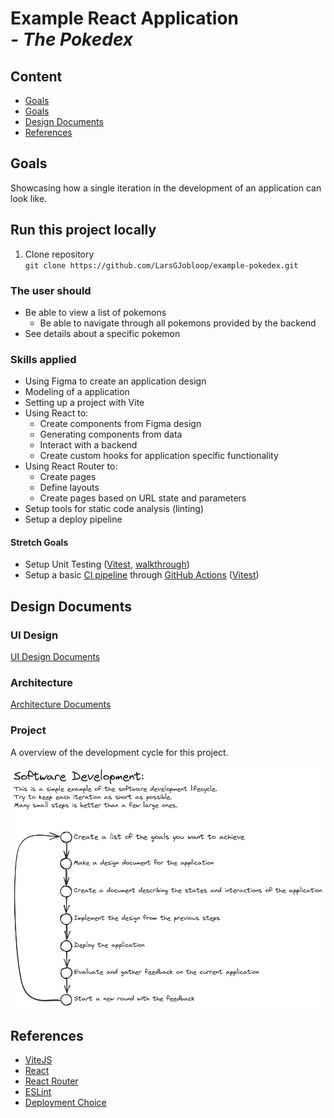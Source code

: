 # Example React Application<br>*- The Pokedex*

## Content

- [Goals](#goals)
- [Goals](#goals)
- [Design Documents](#design-documents)
- [References](#references)

## Goals

Showcasing how a single iteration in the development of an application can look like.

## Run this project locally

1. Clone repository<br> ```git clone https://github.com/LarsGJobloop/example-pokedex.git```

### The user should

- Be able to view a list of pokemons
  - Be able to navigate through all pokemons provided by the backend
- See details about a specific pokemon

### Skills applied

- Using Figma to create an application design
- Modeling of a application
- Setting up a project with Vite
- Using React to:
  - Create components from Figma design
  - Generating components from data
  - Interact with a backend
  - Create custom hooks for application specific functionality
- Using React Router to:
  - Create pages
  - Define layouts
  - Create pages based on URL state and parameters
- Setup tools for static code analysis (linting)
- Setup a deploy pipeline

#### Stretch Goals

- Setup Unit Testing ([Vitest](https://vitest.dev/), [walkthrough](https://www.robinwieruch.de/vitest-react-testing-library/))
- Setup a basic [CI pipeline](https://www.redhat.com/en/topics/devops/what-cicd-pipeline) through [GitHub Actions](https://docs.github.com/en/actions/quickstart) ([Vitest](https://vitest.dev/))

## Design Documents

### UI Design

[UI Design Documents](./docs/ui-design/ui-design.md)

### Architecture

[Architecture Documents](./docs/architecture/application-architecture.md)

### Project

A overview of the development cycle for this project.

![Project Design Cycle](./docs/development-cycle-2023-07-31-1058.png)

## References

- [ViteJS](https://vitejs.dev/)
- [React](https://react.dev/)
- [React Router](https://reactrouter.com/)
- [ESLint](https://eslint.org/)
- [Deployment Choice]()
